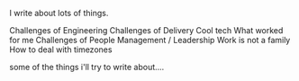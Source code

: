 I write about lots of things.

Challenges of Engineering
Challenges of Delivery
Cool tech
What worked for me
Challenges of People Management / Leadership
Work is not a family
How to deal with timezones

some of the things i'll try to write about....
